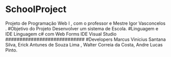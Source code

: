 # SchoolProject
Projeto de Programação Web I , com o professor e Mestre Igor Vasconcelos . 
#Objetivo do Projeto
Desenvolver um sistema de Escola.
#Linguagem e IDE
Linguagem c# com Web Forms
IDE Visual Studio
############################
#Developers
Marcus Vinicius Santana Silva,
Erick Antunes de Souza Lima ,
Walter Correia da Costa,
Andre Lucas Pinto.
